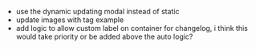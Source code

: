 * use the dynamic updating modal instead of static
* update images with tag example
* add logic to allow custom label on container for changelog, i think this would take priority or be added above the auto logic?
